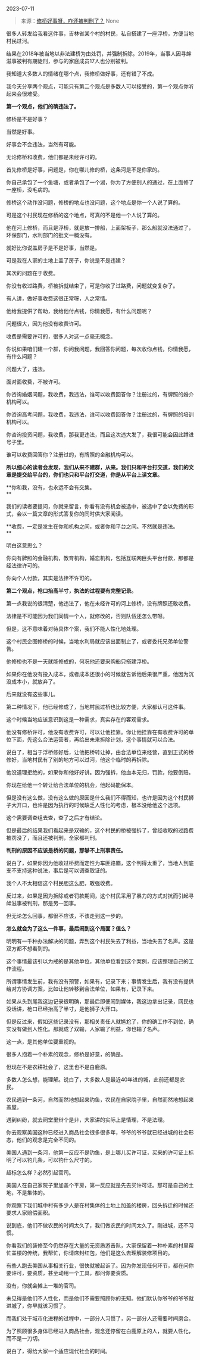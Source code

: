 2023-07-11

> 来源：[修桥好事呀，咋还被判刑了？](http://mp.weixin.qq.com/s?__biz=MzU0MjYwNDU2Mw==&amp;mid=2247511649&amp;idx=1&amp;sn=dfffdcaf26491ed9e9e83397eaa977f3&amp;chksm=fb1ac21dcc6d4b0b73947ead5d6f53d8c4e8c284c5d8a24376bcbbfb03fce8ab0023a0c896dc&amp;scene=127#wechat_redirect)
> None

很多人转发给我看这件事，吉林省某个村的村民，私自搭建了一座浮桥，方便当地村民过河。  

结果在2018年被当地以非法建桥为由处罚，并强制拆除。2019年，当事人因寻衅滋事被判有期徒刑，参与的家庭成员17人也分别被判。

我知道大多数人的情绪在哪个点，我修桥做好事，还有错了不成。  

我今天分享两个观点，可能只有第二个观点是多数人可以接受的，第一个观点你听起来会很难受。  

 **第一个观点，他们的确违法了。**

修桥是不是好事？  

当然是好事。  

好事会不会违法，当然有可能。

无论修桥和收费，他们都是未经许可的。

首先修桥是好事，问题是，你在哪儿修的桥，这条河是不是你家的。

你自己承包了一个鱼塘，或者承包了一个湖，你为了方便别人的通过，在上面修了一座桥，没毛病的。  

修桥这个动作没问题，修桥的地点也没问题，这个地点是你一个人说了算的。  

可是这个村民现在修桥的这个地点，可真的不是他一个人说了算的。  

他在河上修桥，而且是浮桥，就是放一排船，上面架板子，那么船就没法通过了，环保部门，水利部门的批文一概没有。

就好比你说盖房子是不是好事，当然是。  

可是我在人家的土地上盖了房子，你说是不是违建？

其次的问题在于收费。  

你没有收过路费，桥被拆就结束了，可是你收了过路费，问题就变复杂了。  

有人讲，做好事收费这很正常呀，人之常情。  

他给我提供了帮助，我给他付点钱，你情我愿，有什么问题呢？  

问题很大，因为他没有收费许可。  

收费是需要许可的，很多人对这一点毫无概念。  

你说如果咱们建一个群，你问我问题，我回答你问题，每次收你点钱，你情我愿，有什么问题？  

问题大了，违法。

面对面收费，不被许可。  

你咨询婚姻问题，我收费，我违法，谁可以收费回答你？注册过的，有牌照的婚介机构可以。  

你咨询高考问题，我收费，我违法，谁可以收费回答你？注册过的，有牌照的培训机构可以。

你咨询投资问题，我收费，那我更违法，而且这次违大发了，我很可能会因此蹲进号子里。

谁可以收费回答你？注册过的，有牌照的金融机构可以。

 **所以细心的读者会发现，我们从来不建群，从来。我们只和平台打交道，我们的文章是提交给平台的，你们也只和平台打交道，你是从平台上读文章。**

 **你和我，没有，也永远不会有交集。  
**

我们的读者要提问，你就来留言，你看有没有机会被选中，被选中了会以免费的形式，会以一篇文章的形式答复你的同时供大家阅读。

 **收费，一定是发生在你和机构之间，或者你和平台之间。不然就是违法。  
**

明白这意思么？  

你向有牌照的金融机构，教育机构，婚恋机构，包括互联网巨头平台付款，那都是经法律许可的。

你向个人付款，其实是法律不许可的。

 **第二个观点，枪口抬高半寸，执法的过程要有完整记录。**

第一点我说的很清楚，他违法了，他在未经许可的河上修桥，没有牌照还敢收费。

法律是不可能因为我们同情一个人，就修改的，否则队伍还怎么带呀。  

但是，这不意味着对待具体个案，我们不能人性化地处理。  

这个村民企图修桥的时候，当地水利局就应该出面制止了，或者委托兄弟单位警告。  

他修桥也不是一天就能修成的，何况他还要采购船只搭建浮桥。  

如果你在他没有投入成本，或者成本还很小的时候就告诉他后果很严重，他因为沉没成本小，就放弃了。

后来就没有这些事儿。  

第二种情况下，他已经修成了，当地村民过桥也比较方便，大家都认可这件事。  

这个时候当地应该意识到这是一种需求，真实存在的客观需求。  

他没有修桥许可，他没有收费许可，可以让他挂靠。你让他挂靠在有收费许可的单位下面，先这么合法运营者，再给出未来拆除计划，这个事情就可以合法。

说白了，相当于浮桥修好后，让他把桥转让掉，由合法单位来经营，直到正式的桥修好，当地村民有了别的地方可以过河，他这个临时的再拆除。  

他没道理拒绝的，如果你和他好好讲。因为强拆，他血本无归，罚款，他要倒赔。  

你现在给他一个转让给合法单位的机会，他起码能保本。  

但是没有这么做，没有这么做的原因是什么我们不得而知，也许是因为这个村民狮子大开口，也许是因为执行的时候缺乏人性化的考虑，根本没给他这个选项。  

这个需要调查组去查，查了之后才有结论。  

但是最后的结果我们看起来是双输的，这个村民的桥被强拆了，曾经收取的过路费被罚没了，而且还被判刑，全家都判刑。  

 **判刑的原因不应该是桥的问题，那够不上刑事责任。**

说白了，如果你因为他收过桥费而定性为车匪路霸，这个判得太重了，当地人到底支不支持这种说法，事后是可以调查取证的。  

我个人不太相信这个村民胆这么肥，敢强收费。

反过来，如果是因为拆除或者罚款期间，这个村民采用了暴力的方式对抗而引起寻衅滋事被判刑，那是另一回事。

但无论怎么回事，都很不应该，不该走到这一步的。

 **怎么就会为了这么一件事，最后闹到这个局面？值么？**

明明有一千种办法解决的问题，弄到这个村民失去了利益，当地失去了名声。这是双方都不想看到的。  

这个事情最该引以为戒的是其他单位，其他单位看到这个案例，应该整理自己的工作流程。

所谓事情发生前，我有没有预警，如果有，记录下来；事情发生后，我有没有提供给对方协调方案，比如让他转移到合法单位，如果有，记录下来。

如果从头到尾我这边记录很明确，那最后即便闹到媒体，我这边拿出记录，网民也没话讲，枪口已经抬高了半寸，是他狮子大开口。  

但是反过来，假如这些记录没有，那相关责任人就尴尬了，你的确工作不到位，确实没有做到人性化。那就成了双输，人家输了利益，你也输了名声。

这一点，是其他单位要重视的。  

很多人抱着一个朴素的观念，修桥是好意，的确是。

但现在不是农耕社会了，这里也不是白鹿原。

多数人怎么想，能理解。说白了，大多数人是最近40年进的城，此前还都是农民。

农民遇到一条河，自然而然地想起来钓鱼，农民在自家院子里，自然而然地想起来盖屋。  

遇到纠纷，就去祠堂里辩个是非，大家讲的实际上是情理，不是法理。  

你去观察美国这种已经进入商品社会很多很多年，爷爷的爷爷就已经进城的社会形态，他们的观念是完全不同的。  

美国人遇到一条河，他第一反应不是钓鱼，是上哪儿买许可证，买来的许可证上标明了可以钓几条，可以钓什么尺寸的。  

超标怎么样？必然引起官司。

美国人在自己家院子里加盖个平房，第一反应就是先去买许可证。那可是自己的土地，不是集体的。

你观察下我们城中村有多少人是在村集体的土地上加盖的楼房，回头拆迁的时候还要求人家赔偿面积。  

说到底，他们不做农民的时间太久了，我们做农民的时间太久了。刚进城，还不习惯。  

你看我们的装修至今仍然存在大量的无资质游击队，大家保留着一种朴素的村里帮忙盖楼的传统，我帮忙，你请席封红包，他们是这么去理解装修项目的。

有些人跑去美国从事相关行业，很快就被起诉了。因为你发现任何环节，都在问你要许可，要资质，甚至动用一个工具，都问你要资质。  

没有，你就会摊上一堆的官司。  

未见得是他们不人性化，而是他们不需要照顾你的无知。他们默认你爷爷的爷爷就进城了，你早就该习惯了。  

而我们处于城市化进程的过程中，一部分人习惯了，另一部分人还需要时间磨合。

为了照顾很多身体已经进入商品社会，观念还停留在白鹿原上的人，就要人性化，而不是一刀切。  

说白了，得给大家一个适应现代社会的时间。

